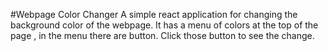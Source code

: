 #Webpage Color Changer
A simple react application for changing the background color of the webpage. 
It has a menu of colors at the top of the page , in the menu there are button. Click those button to see the change. 
